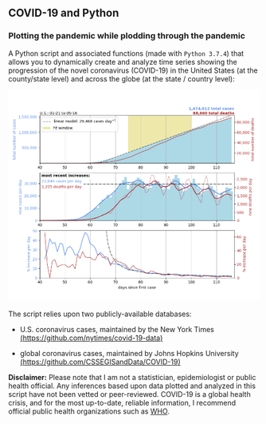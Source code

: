 ## COVID-19 and Python
### Plotting the pandemic while plodding through the pandemic

A Python script and associated functions (made with ```Python 3.7.4```) that allows you to dynamically create and analyze time series showing the progression of the novel coronavirus (COVID-19) in the United States (at the county/state level) and across the globe (at the state / country level):

![COVID-19 cases and deaths in the United States](US.png)

The script relies upon two publicly-available databases: 

* U.S. coronavirus cases, maintained by the New York Times [(https://github.com/nytimes/covid-19-data)](https://github.com/nytimes/covid-19-data) 

* global coronavirus cases, maintained by Johns Hopkins University [(https://github.com/CSSEGISandData/COVID-19)](https://github.com/CSSEGISandData/COVID-19)

**Disclaimer:** Please note that I am not a statistician, epidemiologist or public health official. Any inferences based upon data plotted and analyzed in this script have not been vetted or peer-reviewed. COVID-19 is a global health crisis, and for the most up-to-date, reliable information, I recommend official public health organizations such as [WHO](https://www.who.int/emergencies/diseases/novel-coronavirus-2019/events-as-they-happen).
